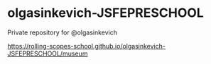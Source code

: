 # olgasinkevich-JSFEPRESCHOOL
Private repository for @olgasinkevich

https://rolling-scopes-school.github.io/olgasinkevich-JSFEPRESCHOOL/museum
